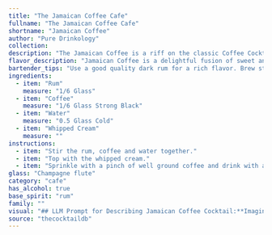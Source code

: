 ```yaml
---
title: "The Jamaican Coffee Cafe"
fullname: "The Jamaican Coffee Cafe"
shortname: "Jamaican Coffee"
author: "Pure Drinkology"
collection:
description: "The Jamaican Coffee is a riff on the classic Coffee Cocktail family, likely originating in the Caribbean. The rum adds a tropical twist to the traditional coffee and cream base, making it a perfect after-dinner drink. "
flavor_description: "Jamaican Coffee is a delightful fusion of sweet and bold flavors. The smooth rum provides a warm, caramel-like base, while the rich coffee adds a robust, earthy complexity.  A hint of water balances the sweetness, and the fluffy whipped cream adds a touch of airy lightness, culminating in a creamy, decadent finish. "
bartender_tips: "Use a good quality dark rum for a rich flavor. Brew strong coffee, ideally with a French press, and let it cool completely before mixing.  Chill the rum and water beforehand.  For the whipped cream, use a good quality heavy cream and add a pinch of powdered sugar.  Layer the ingredients carefully for a visually appealing presentation. "
ingredients:
  - item: "Rum"
    measure: "1/6 Glass"
  - item: "Coffee"
    measure: "1/6 Glass Strong Black"
  - item: "Water"
    measure: "0.5 Glass Cold"
  - item: "Whipped Cream"
    measure: ""
instructions:
  - item: "Stir the rum, coffee and water together."
  - item: "Top with the whipped cream."
  - item: "Sprinkle with a pinch of well ground coffee and drink with a straw."
glass: "Champagne flute"
category: "cafe"
has_alcohol: true
base_spirit: "rum"
family: ""
visual: "## LLM Prompt for Describing Jamaican Coffee Cocktail:**Imagine a tall, elegant glass filled with a rich, dark brown liquid. The surface shimmers with a thick layer of velvety whipped cream, its pristine white a stark contrast to the coffee depths below. The aroma is intoxicating, a blend of sweet rum, robust coffee, and the hint of a tropical breeze. The whipped cream is adorned with a delicate sprinkle of cinnamon, adding a touch of warmth and spice to the visual feast. What would you say about the appearance of this Jamaican Coffee cocktail?** "
source: "thecocktaildb"
---
```


